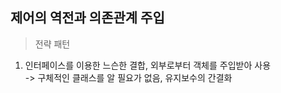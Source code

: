 ## 제어의 역전과 의존관계 주입
  >  전략 패턴
 1. 인터페이스를 이용한 느슨한 결합, 외부로부터 객체를 주입받아 사용  
   ->  구체적인 클래스를 알 필요가 없음, 유지보수의 간결화
 
